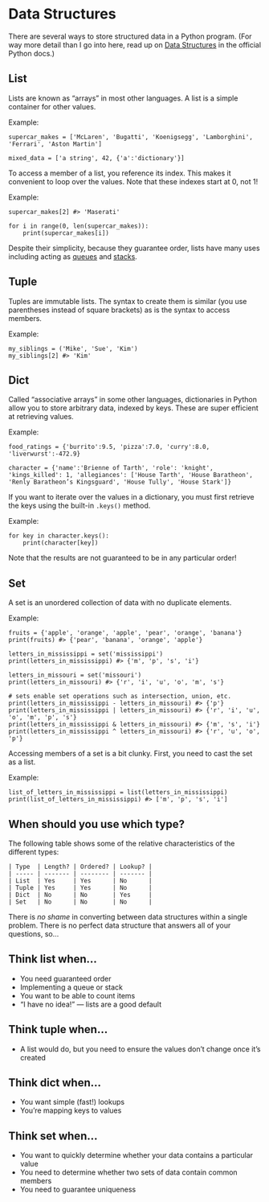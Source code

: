 # Data Structures

There are several ways to store structured data in a Python program. (For way more detail than I go into here, read up on [Data Structures](https://docs.python.org/3/tutorial/datastructures.html) in the official Python docs.)

## List

Lists are known as “arrays” in most other languages. A list is a simple container for other values.

Example:

    supercar_makes = ['McLaren', 'Bugatti', 'Koenigsegg', 'Lamborghini', 'Ferrari', 'Aston Martin']
    
    mixed_data = ['a string', 42, {'a':'dictionary'}]

To access a member of a list, you reference its index. This makes it convenient to loop over the values. Note that these indexes start at 0, not 1!

Example:

    supercar_makes[2] #> 'Maserati'
    
    for i in range(0, len(supercar_makes)):
        print(supercar_makes[i])

Despite their simplicity, because they guarantee order, lists have many uses including acting as [queues](https://en.wikipedia.org/wiki/Queue_(abstract_data_type)) and [stacks](https://en.wikipedia.org/wiki/Stack_(abstract_data_type)).

## Tuple

Tuples are immutable lists. The syntax to create them is similar (you use parentheses instead of square brackets) as is the syntax to access members.

Example:

    my_siblings = ('Mike', 'Sue', 'Kim')
    my_siblings[2] #> 'Kim'

## Dict

Called “associative arrays” in some other languages, dictionaries in Python allow you to store arbitrary data, indexed by keys. These are super efficient at retrieving values.

Example:

    food_ratings = {'burrito':9.5, 'pizza':7.0, 'curry':8.0, 'liverwurst':-472.9}
    
    character = {'name':'Brienne of Tarth', 'role': 'knight', 'kings_killed': 1, 'allegiances': ['House Tarth', 'House Baratheon', 'Renly Baratheon’s Kingsguard', 'House Tully', 'House Stark']}

If you want to iterate over the values in a dictionary, you must first retrieve the keys using the built-in `.keys()` method.

Example:

    for key in character.keys():
        print(character[key])

Note that the results are not guaranteed to be in any particular order!

## Set

A set is an unordered collection of data with no duplicate elements.

Example:

    fruits = {'apple', 'orange', 'apple', 'pear', 'orange', 'banana'}
    print(fruits) #> {'pear', 'banana', 'orange', 'apple'}
    
    letters_in_mississippi = set('mississippi')
    print(letters_in_mississippi) #> {'m', 'p', 's', 'i'}
    
    letters_in_missouri = set('missouri')
    print(letters_in_missouri) #> {'r', 'i', 'u', 'o', 'm', 's'}
    
    # sets enable set operations such as intersection, union, etc.
    print(letters_in_mississippi - letters_in_missouri) #> {'p'}
    print(letters_in_mississippi | letters_in_missouri) #> {'r', 'i', 'u', 'o', 'm', 'p', 's'}
    print(letters_in_mississippi & letters_in_missouri) #> {'m', 's', 'i'}
    print(letters_in_mississippi ^ letters_in_missouri) #> {'r', 'u', 'o', 'p'}

Accessing members of a set is a bit clunky. First, you need to cast the set as a list.

Example:

    list_of_letters_in_mississippi = list(letters_in_mississippi)
    print(list_of_letters_in_mississippi) #> ['m', 'p', 's', 'i']

## When should you use which type?

The following table shows some of the relative characteristics of the different types:

    | Type  | Length? | Ordered? | Lookup? |
    | ----- | ------- | -------- | ------- |
    | List  | Yes     | Yes      | No      |
    | Tuple | Yes     | Yes      | No      |
    | Dict  | No      | No       | Yes     |
    | Set   | No      | No       | No      |

There is _no shame_ in converting between data structures within a single problem.
There is no perfect data structure that answers all of your questions, so…

## Think list when…

* You need guaranteed order
* Implementing a queue or stack
* You want to be able to count items
* “I have no idea!” — lists are a good default

## Think tuple when…

* A list would do, but you need to ensure the values don’t change once it’s created

## Think dict when…

* You want simple (fast!) lookups
* You’re mapping keys to values

## Think set when…

* You want to quickly determine whether your data contains a particular value
* You need to determine whether two sets of data contain common members
* You need to guarantee uniqueness
